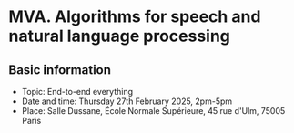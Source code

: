 # MVA. Algorithms for speech and natural language processing

## Basic information

- Topic: End-to-end everything
- Date and time: Thursday 27th February 2025, 2pm-5pm
- Place: Salle Dussane, École Normale Supérieure, 45 rue d'Ulm, 75005 Paris
